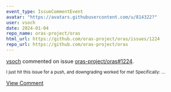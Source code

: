 ```yaml
---
event_type: IssueCommentEvent
avatar: "https://avatars.githubusercontent.com/u/814322?"
user: vsoch
date: 2024-01-04
repo_name: oras-project/oras
html_url: https://github.com/oras-project/oras/issues/1224
repo_url: https://github.com/oras-project/oras
---
```


<a href='https://github.com/vsoch' target='_blank'>vsoch</a> commented on issue <a href='https://github.com/oras-project/oras/issues/1224' target='_blank'>oras-project/oras#1224</a>.

<small>I just hit this issue for a push, and downgrading worked for me! Specifically:...</small>

<a href='https://github.com/oras-project/oras/issues/1224' target='_blank'>View Comment</a>